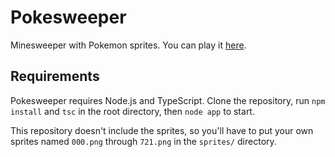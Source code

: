# Pokesweeper
Minesweeper with Pokemon sprites. You can play it [here](http://pokesweeper.takumifujimoto.com).

## Requirements
Pokesweeper requires Node.js and TypeScript. Clone the repository, run `npm install` and `tsc` in the root directory, then `node app` to start.

This repository doesn't include the sprites, so you'll have to put your own sprites named `000.png` through `721.png` in the `sprites/` directory.
